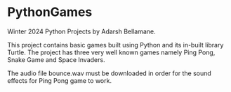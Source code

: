 # PythonGames

Winter 2024 Python Projects by Adarsh Bellamane.

This project contains basic games built using Python and its in-built library Turtle.
The project has three very well known games namely Ping Pong, Snake Game and Space Invaders.

The audio file bounce.wav must be downloaded in order for the sound effects for Ping Pong game to work.
